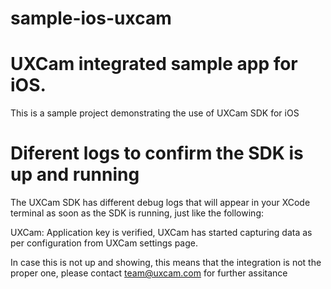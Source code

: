 # sample-ios-uxcam

# UXCam integrated sample app for iOS.
This is a sample project demonstrating the use of UXCam SDK for iOS

# Diferent logs to confirm the SDK is up and running

The UXCam SDK has different debug logs that will appear in your XCode terminal as soon as the SDK is running, just like the following: 

UXCam: Application key is verified, UXCam has started capturing data as per configuration from UXCam settings page.

In case this is not up and showing, this means that the integration is not the proper one, please contact team@uxcam.com for further assitance
